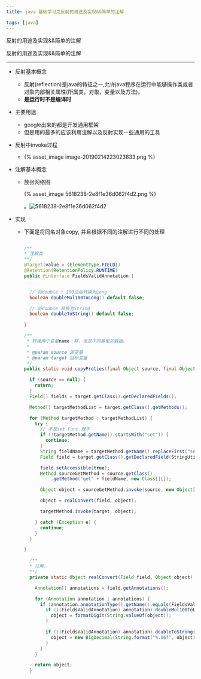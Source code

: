 ```yaml
---
title: java 基础学习之反射的用途及实现&&简单的注解

tags: [java]
---
```


反射的用途及实现&&简单的注解
<!-- more -->

反射的用途及实现&&简单的注解

----

- 反射基本概念
  - 反射(reflection)是java的特征之一,允许java程序在运行中能够操作类或者对象内部相关属性(所属类，对象，变量以及方法)。
  - **是运行时不是编译时**

- 主要用途

  - google出来的都是开发通用框架
  - 但是用的最多的应该利用注解以及反射实现一些通用的工具

- 反射中invoke过程
  - {% asset_image image-20190214223023833.png %}

- 注解基本概念

  - 放张网络图

    [来源]: https://www.jianshu.com/p/83cff6b6971e
      {% asset_image 5618238-2e8f1e36d062f4d2.png %}

    。![5618238-2e8f1e36d062f4d2](assets/5618238-2e8f1e36d062f4d2.png)

- 实现

  - 下面是将同名对象copy, 并且根据不同的注解进行不同的处理

    ```java
    
    /**
    * 注解类
    **/
    @Target(value = {ElementType.FIELD})
    @Retention(RetentionPolicy.RUNTIME)
    public @interface FieldsValidAnnotation {
    
    
      // 将double * 100之后转换为Long
      boolean doubleMul100ToLong() default false;
    
      // 将double 转换为String
      boolean doubleToString() default false;
    
    }
    
    /**
     * 转换两个变量name一样，但是不同类型的数据。
     *
     * @param source 源变量
     * @param target 目标变量
     */
    public static void copyProties(final Object source, final Object target) {
    
      if (source == null) {
        return;
      }
      Field[] fields = target.getClass().getDeclaredFields();
    
      Method[] targetMethodList = target.getClass().getMethods();
    
      for (Method targetMethod : targetMethodList) {
        try {
          // 不是set Func 就不
          if (!targetMethod.getName().startsWith("set")) {
            continue;
          }
          String fieldName = targetMethod.getName().replaceFirst("set", "");
          Field field = target.getClass().getDeclaredField(StringUtils.uncapitalize(fieldName));
    
          field.setAccessible(true);
          Method sourceGetMethod = source.getClass()
              .getMethod("get" + fieldName, new Class[]{});
    
          Object object = sourceGetMethod.invoke(source, new Object[]{});
    
          object = realConvert(field, object);
    
          targetMethod.invoke(target, object);
    
        } catch (Exception e) {
          continue;
        }
      }
    
    }
    
      /**
      * 注解.
      **/
      private static Object realConvert(Field field, Object object) {
    
        Annotation[] annotations = field.getAnnotations();
    
        for (Annotation annotation : annotations) {
          if (annotation.annotationType().getName().equals(FieldsValidAnnotation.class.getName())) {
            if (((FieldsValidAnnotation) annotation).doubleMul100ToLong()) {
              object = formatDigit(String.valueOf(object));
            }
    
            if (((FieldsValidAnnotation) annotation).doubleToString()) {
              object = new BigDecimal(String.format("%.16f", object)).stripTrailingZeros().toString();
            }
          }
        }
    
        return object;
      }
    ```